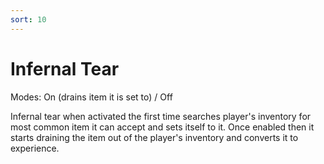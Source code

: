 ```yaml
---
sort: 10
---
```


# Infernal Tear

Modes: On (drains item it is set to) / Off

Infernal tear when activated the first time searches player's inventory for most common item it can accept and sets itself to it. Once enabled then it starts draining the item out of the player's inventory and converts it to experience.
